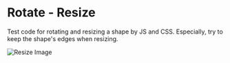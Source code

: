 # Rotate - Resize 

Test code for rotating and resizing a shape by JS and CSS. Especially, try to keep the shape's edges when resizing.

![Resize Image](https://raw.githubusercontent.com/thachnuida/Rotate-Resize-Shape/master/resize-rotate.PNG "Resize Image")
